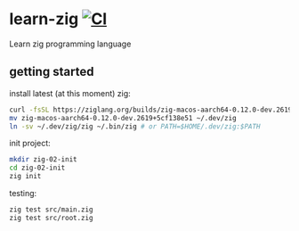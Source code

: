 # learn-zig [![CI](https://github.com/daggerok/learn-zig/actions/workflows/ci.yml/badge.svg)](https://github.com/daggerok/learn-zig/actions/workflows/ci.yml)
Learn zig programming language

## getting started

install latest (at this moment) zig:

```bash
curl -fsSL https://ziglang.org/builds/zig-macos-aarch64-0.12.0-dev.2619+5cf138e51.tar.xz | tar -xJv
mv zig-macos-aarch64-0.12.0-dev.2619+5cf138e51 ~/.dev/zig
ln -sv ~/.dev/zig/zig ~/.bin/zig # or PATH=$HOME/.dev/zig:$PATH
```

init project:

```bash
mkdir zig-02-init
cd zig-02-init
zig init
```

testing:

```bash
zig test src/main.zig
zig test src/root.zig
```

